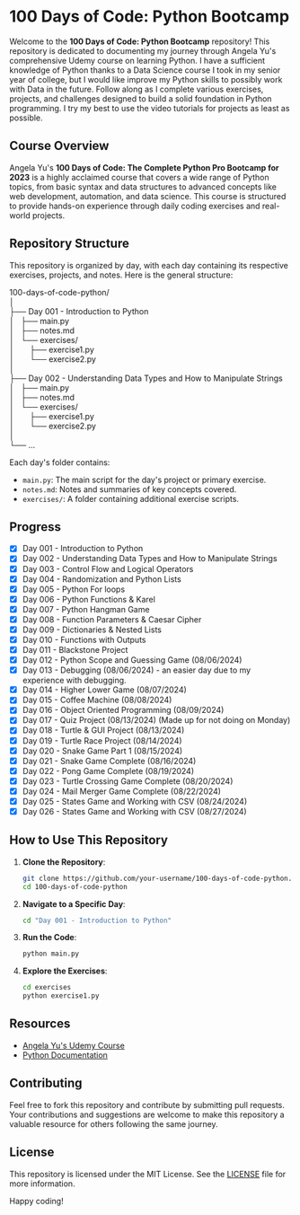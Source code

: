 # 100 Days of Code: Python Bootcamp

Welcome to the **100 Days of Code: Python Bootcamp** repository! This repository is dedicated to documenting my journey through Angela Yu's comprehensive Udemy course on learning Python. I have a sufficient knowledge of Python thanks to a Data Science course I took in my senior year of college, but I would like improve my Python skills to possibly work with Data in the future. Follow along as I complete various exercises, projects, and challenges designed to build a solid foundation in Python programming. I try my best to use the video tutorials for projects as least as possible.

## Course Overview

Angela Yu's **100 Days of Code: The Complete Python Pro Bootcamp for 2023** is a highly acclaimed course that covers a wide range of Python topics, from basic syntax and data structures to advanced concepts like web development, automation, and data science. This course is structured to provide hands-on experience through daily coding exercises and real-world projects.

## Repository Structure

This repository is organized by day, with each day containing its respective exercises, projects, and notes. Here is the general structure:

100-days-of-code-python/\
│\
├── Day 001 - Introduction to Python\
│   ├── main.py\
│   ├── notes.md\
│   └── exercises/\
│       ├── exercise1.py\
│       └── exercise2.py\
│\
├── Day 002 - Understanding Data Types and How to Manipulate Strings\
│   ├── main.py\
│   ├── notes.md\
│   └── exercises/\
│       ├── exercise1.py\
│       └── exercise2.py\
│\
└── ...

Each day's folder contains:

- `main.py`: The main script for the day's project or primary exercise.
- `notes.md`: Notes and summaries of key concepts covered.
- `exercises/`: A folder containing additional exercise scripts.

## Progress

- [x] Day 001 - Introduction to Python
- [x] Day 002 - Understanding Data Types and How to Manipulate Strings
- [x] Day 003 - Control Flow and Logical Operators
- [x] Day 004 - Randomization and Python Lists
- [x] Day 005 - Python For loops
- [x] Day 006 - Python Functions & Karel
- [x] Day 007 - Python Hangman Game
- [x] Day 008 - Function Parameters & Caesar Cipher
- [x] Day 009 - Dictionaries & Nested Lists
- [x] Day 010 - Functions with Outputs
- [x] Day 011 - Blackstone Project
- [x] Day 012 - Python Scope and Guessing Game (08/06/2024)
- [x] Day 013 - Debugging (08/06/2024) - an easier day due to my experience with debugging.
- [x] Day 014 - Higher Lower Game (08/07/2024)
- [x] Day 015 - Coffee Machine (08/08/2024)
- [x] Day 016 - Object Oriented Programming (08/09/2024)
- [x] Day 017 - Quiz Project (08/13/2024) (Made up for not doing on Monday)
- [x] Day 018 - Turtle & GUI Project (08/13/2024)
- [x] Day 019 - Turtle Race Project (08/14/2024)
- [x] Day 020 - Snake Game Part 1 (08/15/2024)
- [x] Day 021 - Snake Game Complete (08/16/2024)
- [x] Day 022 - Pong Game Complete (08/19/2024)
- [x] Day 023 - Turtle Crossing Game Complete (08/20/2024)
- [x] Day 024 - Mail Merger Game Complete (08/22/2024)
- [x] Day 025 - States Game and Working with CSV (08/24/2024)
- [x] Day 026 - States Game and Working with CSV (08/27/2024)

## How to Use This Repository

1. **Clone the Repository**:

   ```sh
   git clone https://github.com/your-username/100-days-of-code-python.git
   cd 100-days-of-code-python
   ```

2. **Navigate to a Specific Day**:

   ```sh
   cd "Day 001 - Introduction to Python"
   ```

3. **Run the Code**:

   ```sh
   python main.py
   ```

4. **Explore the Exercises**:
   ```sh
   cd exercises
   python exercise1.py
   ```

## Resources

- [Angela Yu's Udemy Course](https://www.udemy.com/course/100-days-of-code/)
- [Python Documentation](https://docs.python.org/3/)

## Contributing

Feel free to fork this repository and contribute by submitting pull requests. Your contributions and suggestions are welcome to make this repository a valuable resource for others following the same journey.

## License

This repository is licensed under the MIT License. See the [LICENSE](LICENSE) file for more information.

Happy coding!
